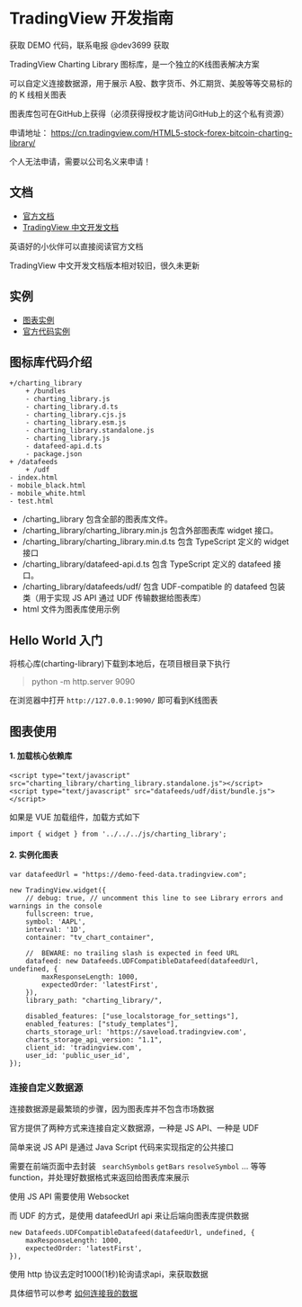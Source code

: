 # TradingView 开发指南

获取 DEMO 代码，联系电报 @dev3699 获取

TradingView Charting Library 图标库，是一个独立的K线图表解决方案

可以自定义连接数据源，用于展示 A股、数字货币、外汇期货、美股等等交易标的的 K 线相关图表

图表库包可在GitHub上获得（必须获得授权才能访问GitHub上的这个私有资源）

申请地址： https://cn.tradingview.com/HTML5-stock-forex-bitcoin-charting-library/

个人无法申请，需要以公司名义来申请！

## 文档

- [官方文档](https://www.tradingview.com/charting-library-docs/latest/getting_started/)
- [TradingView 中文开发文档](https://zlq4863947.gitbook.io/tradingview/change-log)

英语好的小伙伴可以直接阅读官方文档

TradingView 中文开发文档版本相对较旧，很久未更新

## 实例

- [图表实例](https://charting-library.tradingview-widget.com/)
- [官方代码实例](https://github.com/tradingview/charting-library-examples)

## 图标库代码介绍

    +/charting_library
        + /bundles
        - charting_library.js
        - charting_library.d.ts
        - charting_library.cjs.js
        - charting_library.esm.js
        - charting_library.standalone.js
        - charting_library.js
        - datafeed-api.d.ts
        - package.json
    + /datafeeds
        + /udf
    - index.html
    - mobile_black.html
    - mobile_white.html
    - test.html

- /charting\_library 包含全部的图表库文件。
- /charting\_library/charting\_library.min.js 包含外部图表库 widget 接口。
- /charting_library/charting_library.min.d.ts 包含 TypeScript 定义的 widget 接口
- /charting_library/datafeed-api.d.ts 包含 TypeScript 定义的 datafeed 接口。
- /charting_library/datafeeds/udf/ 包含 UDF-compatible 的 datafeed 包装类（用于实现 JS API 通过 UDF 传输数据给图表库）
- html 文件为图表库使用示例

## Hello World 入门

将核心库(charting-library)下载到本地后，在项目根目录下执行

> python -m http.server 9090

在浏览器中打开 `http://127.0.0.1:9090/` 即可看到K线图表

## 图表使用

#### 1. 加载核心依赖库

```
<script type="text/javascript" src="charting_library/charting_library.standalone.js"></script>
<script type="text/javascript" src="datafeeds/udf/dist/bundle.js"></script>
```

如果是 VUE 加载组件，加载方式如下

```
import { widget } from '../../../js/charting_library';
```

#### 2. 实例化图表

```
var datafeedUrl = "https://demo-feed-data.tradingview.com";

new TradingView.widget({
    // debug: true, // uncomment this line to see Library errors and warnings in the console
    fullscreen: true,
    symbol: 'AAPL',
    interval: '1D',
    container: "tv_chart_container",

    //  BEWARE: no trailing slash is expected in feed URL
    datafeed: new Datafeeds.UDFCompatibleDatafeed(datafeedUrl, undefined, {
        maxResponseLength: 1000,
        expectedOrder: 'latestFirst',
    }),
    library_path: "charting_library/",

    disabled_features: ["use_localstorage_for_settings"],
    enabled_features: ["study_templates"],
    charts_storage_url: 'https://saveload.tradingview.com',
    charts_storage_api_version: "1.1",
    client_id: 'tradingview.com',
    user_id: 'public_user_id',
});

```

### 连接自定义数据源

连接数据源是最繁琐的步骤，因为图表库并不包含市场数据

官方提供了两种方式来连接自定义数据源，一种是 JS API、一种是 UDF

简单来说 JS API 是通过 Java Script 代码来实现指定的公共接口

需要在前端页面中去封装 `
searchSymbols` `getBars` `resolveSymbol` ... 等等 function，并处理好数据格式来返回给图表库来展示

使用 JS API 需要使用 Websocket

而 UDF 的方式，是使用 datafeedUrl api 来让后端向图表库提供数据
```
new Datafeeds.UDFCompatibleDatafeed(datafeedUrl, undefined, {
    maxResponseLength: 1000,
    expectedOrder: 'latestFirst',
}),
```

使用 http 协议去定时1000(1秒)轮询请求api，来获取数据

具体细节可以参考 [如何连接我的数据](https://zlq4863947.gitbook.io/tradingview/3-shu-ju-bang-ding/how-to-connect-my-data)